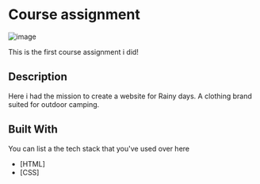 # Course assignment

![image](https://user-images.githubusercontent.com/52622303/164316813-4b12d99f-aeb7-4069-85cf-e72b3a50ac99.png)

This is the first course assignment i did!


## Description
Here i had the mission to create a website for Rainy days. A clothing brand suited for outdoor camping.

## Built With

You can list a the tech stack that you've used over here

- [HTML]
- [CSS]



